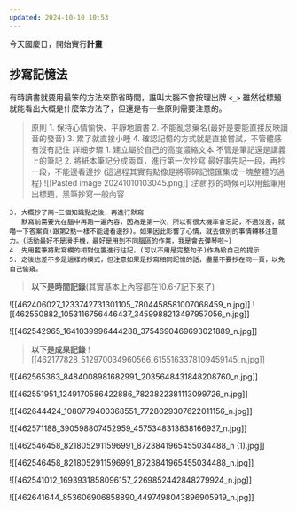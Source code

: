 ```yaml
---
updated: 2024-10-10 10:53
---
```

今天國慶日，開始實行**計畫**

## 抄寫記憶法
有時讀書就要用最笨的方法來節省時間，誰叫大腦不會按理出牌 `<_>`
雖然從標題就能看出大概是什麼笨方法了，但還是有一些原則需要注意的。
> 原則
	1. 保持心情愉快、平靜地讀書
	2. 不能亂念藥名(最好是要能直接反映讀音的發音)
	3. 累了就直接小睡
	4. 確認記憶的方式就是直接嘗試，不管體感有沒有記住
> 詳細步驟
	1. 建立屬於自己的高度濃縮文本
	   不管是筆記還是講義上的筆記
	2. 將紙本筆記分成兩頁，進行第一次抄寫
	   最好事先記一段，再抄一段，不能邊看邊抄
	   (這過程其實有點像是將零碎記憶匯集成一塊整體的過程)
![[Pasted image 20241010103045.png]]
> *注意*
	抄的時候可以用藍筆用出標題，黑筆抄寫一般內容
> 
	3. 大概抄了兩~三個知識點之後，再進行默寫
	   默寫前需要先在腦中再跑一遍內容，因為是第一次，所以有很大機率會忘記，不過沒差，就喵一下答案頁(跟第2點一樣不能邊看邊抄)。如果因此影響了心情，就去做別的事情轉移注意力。(活動最好不是滑手機，最好是用到不同腦區的作業，我是會去彈琴啦~)
	4. 先用藍筆將默寫欄的相對位置進行註記，(可以不用是完整句子)作為給自己的提示
	5. 之後也差不多是這樣的模式，但注意如果是抄寫相同記憶的話，盡量不要抄在同一頁，以免自己偷窺。
> **以下是時間記錄**(其實基本上內容都在10.6-7記下來了)
	
![[462406027_1233742731301105_7804458581007068459_n.jpg]]
![[462550882_1053116756446437_3459988213497957056_n.jpg]]

![[462542965_1641039996444288_3754690469693021889_n.jpg]]




> **以下是成果記錄**
![[462177828_512970034960566_6155163378109459145_n.jpg]]

![[462565363_8484008981682991_2035648431848208760_n.jpg]]

![[462551951_1249170586422886_7823822381113099726_n.jpg]]

![[462644424_1080779400368551_7728029307622011156_n.jpg]]

![[462571188_390598807452959_4575348313838166937_n.jpg]]

![[462546458_8218052911596991_8723841965455034488_n (1).jpg]]

![[462546458_8218052911596991_8723841965455034488_n.jpg]]

![[462541012_1693931858096157_2269852442848279924_n.jpg]]

![[462641644_853606906858890_4497498043896905919_n.jpg]]